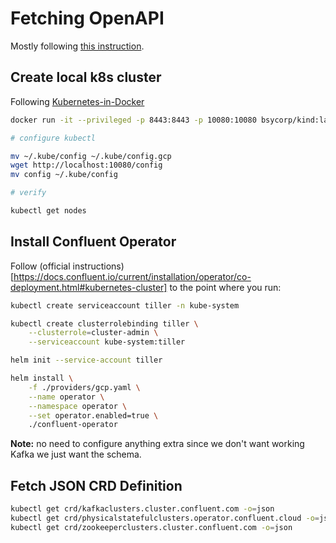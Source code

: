 # Fetching OpenAPI

Mostly following [this instruction](https://github.com/kubernetes-client/java/blob/0e36e8a88ed733713822dddbb2e629c69e994a0e/docs/generate-model-from-third-party-resources.md).

## Create local k8s cluster

Following [Kubernetes-in-Docker](https://github.com/bsycorp/kind#quickstart)

```bash
docker run -it --privileged -p 8443:8443 -p 10080:10080 bsycorp/kind:latest-1.15

# configure kubectl

mv ~/.kube/config ~/.kube/config.gcp
wget http://localhost:10080/config
mv config ~/.kube/config

# verify

kubectl get nodes
```

## Install Confluent Operator

Follow (official instructions)[https://docs.confluent.io/current/installation/operator/co-deployment.html#kubernetes-cluster]
to the point where you run:

```bash
kubectl create serviceaccount tiller -n kube-system

kubectl create clusterrolebinding tiller \
    --clusterrole=cluster-admin \
    --serviceaccount kube-system:tiller

helm init --service-account tiller

helm install \
    -f ./providers/gcp.yaml \
    --name operator \
    --namespace operator \
    --set operator.enabled=true \
    ./confluent-operator
```

**Note:** no need to configure anything extra since we don't want working Kafka we just want the schema.

## Fetch JSON CRD Definition

```bash
kubectl get crd/kafkaclusters.cluster.confluent.com -o=json
kubectl get crd/physicalstatefulclusters.operator.confluent.cloud -o=json
kubectl get crd/zookeeperclusters.cluster.confluent.com -o=json
```